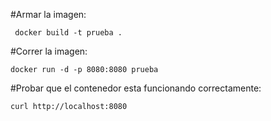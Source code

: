 #Armar la imagen:
```
 docker build -t prueba . 
```
#Correr la imagen: 
```
docker run -d -p 8080:8080 prueba 
```
#Probar que el contenedor esta funcionando correctamente:
```
curl http://localhost:8080
```